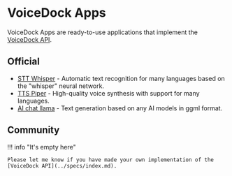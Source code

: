 # VoiceDock Apps

VoiceDock Apps are ready-to-use applications that implement the [VoiceDock API](../specs/index.md).

## Official

* [STT Whisper](sttwhisper.md) - Automatic text recognition for many languages based on the "whisper" neural network.
* [TTS Piper](ttspiper.md) - High-quality voice synthesis with support for many languages.
* [AI chat llama](aichatllama.md) - Text generation based on any AI models in ggml format.

## Community
!!! info "It's empty here"

    Please let me know if you have made your own implementation of the [VoiceDock API](../specs/index.md).

